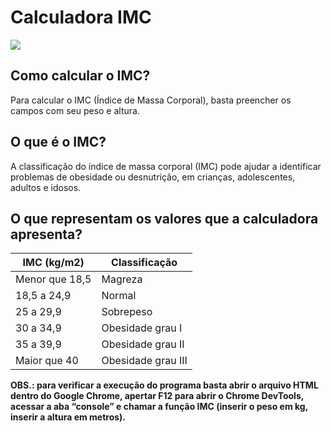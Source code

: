 # Calculadora IMC

<div><img src="https://media2.giphy.com/media/1gVUhC7KsdFO81wsGb/giphy.gif?cid=ecf05e47qxyra1lnwvallzaqww7qw5tiiffbbvsmd1r61ie2&rid=giphy.gif&ct=g"></div>


## Como calcular o IMC?
Para calcular o IMC (Índice de Massa Corporal), basta preencher os campos com seu peso e altura. 

## O que é o IMC?
A classificação do índice de massa corporal (IMC) pode ajudar a identificar problemas de obesidade ou desnutrição, em crianças, adolescentes, adultos e idosos.

## O que representam os valores que a calculadora apresenta?

IMC (kg/m2)    | Classificação  
--------- | ------
Menor que 18,5	| Magreza
18,5 a 24,9	| Normal
25 a 29,9	| Sobrepeso
30 a 34,9	| Obesidade grau I
35 a 39,9 |	Obesidade grau II
Maior que 40 | Obesidade grau III

<b>OBS.: para verificar a execução do programa basta abrir o arquivo HTML dentro do Google Chrome, apertar F12 para abrir o Chrome DevTools, acessar a aba “console” e chamar a função IMC (**inserir o peso em kg**, **inserir a altura em metros**).</b>
